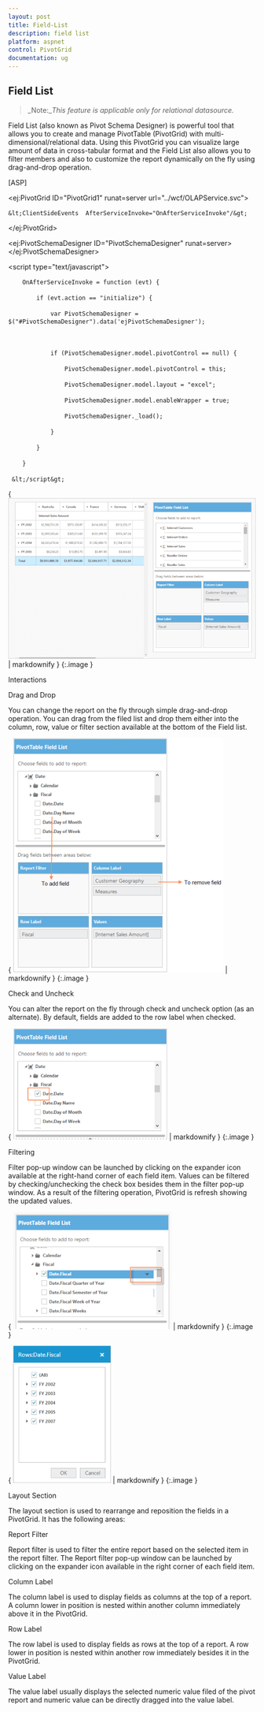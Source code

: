 ```yaml
---
layout: post
title: Field-List
description: field list
platform: aspnet
control: PivotGrid
documentation: ug
---
```


## Field List



> _Note:__This feature is applicable only for relational datasource._

Field List (also known as Pivot Schema Designer) is powerful tool that allows you to create and manage PivotTable (PivotGrid) with multi-dimensional/relational data. Using this PivotGrid you can visualize large amount of data in cross-tabular format and the Field List also allows you to filter members and also to customize the report dynamically on the fly using drag-and-drop operation.



[ASP]

  &lt;ej:PivotGrid ID="PivotGrid1" runat=server url="../wcf/OLAPService.svc"&gt;

    &lt;ClientSideEvents  AfterServiceInvoke="OnAfterServiceInvoke"/&gt;

&lt;/ej:PivotGrid&gt;

&lt;ej:PivotSchemaDesigner ID="PivotSchemaDesigner" runat=server&gt;&lt;/ej:PivotSchemaDesigner&gt;

&lt;script type="text/javascript"&gt;

        OnAfterServiceInvoke = function (evt) {

            if (evt.action == "initialize") {

                var PivotSchemaDesigner = $("#PivotSchemaDesigner").data('ejPivotSchemaDesigner');



                if (PivotSchemaDesigner.model.pivotControl == null) {

                    PivotSchemaDesigner.model.pivotControl = this;

                    PivotSchemaDesigner.model.layout = "excel";

                    PivotSchemaDesigner.model.enableWrapper = true;

                    PivotSchemaDesigner._load();

                }

            }

        }

     &lt;/script&gt;



{ ![](Field-List_images/Field-List_img1.png) | markdownify }
{:.image }


Interactions

Drag and Drop

You can change the report on the fly through simple drag-and-drop operation. You can drag from the filed list and drop them either into the column, row, value or filter section available at the bottom of the Field list. 

{ ![](Field-List_images/Field-List_img2.png) | markdownify }
{:.image }


Check and Uncheck

You can alter the report on the fly through check and uncheck option (as an alternate). By default, fields are added to the row label when checked.

{ ![](Field-List_images/Field-List_img3.png) | markdownify }
{:.image }


Filtering 

Filter pop-up window can be launched by clicking on the expander icon available at the right-hand corner of each field item. Values can be filtered by checking/unchecking the check box besides them in the filter pop-up window. As a result of the filtering operation, PivotGrid is refresh showing the updated values. 

{ ![](Field-List_images/Field-List_img4.png) | markdownify }
{:.image }




{ ![](Field-List_images/Field-List_img5.png) | markdownify }
{:.image }


Layout Section

The layout section is used to rearrange and reposition the fields in a PivotGrid. It has the following areas:

Report Filter

Report filter is used to filter the entire report based on the selected item in the report filter. The Report filter pop-up window can be launched by clicking on the expander icon available in the right corner of each field item.

Column Label

The column label is used to display fields as columns at the top of a report. A column lower in position is nested within another column immediately above it in the PivotGrid.

Row Label

The row label is used to display fields as rows at the top of a report. A row lower in position is nested within another row immediately besides it in the PivotGrid.

Value Label

The value label usually displays the selected numeric value filed of the pivot report and numeric value can be directly dragged into the value label.

